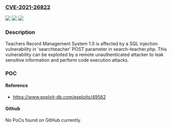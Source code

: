 ### [CVE-2021-26822](https://cve.mitre.org/cgi-bin/cvename.cgi?name=CVE-2021-26822)
![](https://img.shields.io/static/v1?label=Product&message=n%2Fa&color=blue)
![](https://img.shields.io/static/v1?label=Version&message=n%2Fa&color=blue)
![](https://img.shields.io/static/v1?label=Vulnerability&message=n%2Fa&color=brighgreen)

### Description

Teachers Record Management System 1.0 is affected by a SQL injection vulnerability in 'searchteacher' POST parameter in search-teacher.php. This vulnerability can be exploited by a remote unauthenticated attacker to leak sensitive information and perform code execution attacks.

### POC

#### Reference
- https://www.exploit-db.com/exploits/49562

#### Github
No PoCs found on GitHub currently.

